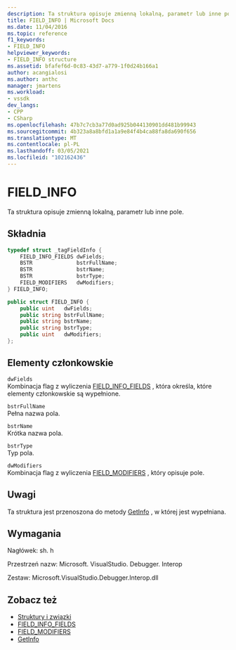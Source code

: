 ```yaml
---
description: Ta struktura opisuje zmienną lokalną, parametr lub inne pole.
title: FIELD_INFO | Microsoft Docs
ms.date: 11/04/2016
ms.topic: reference
f1_keywords:
- FIELD_INFO
helpviewer_keywords:
- FIELD_INFO structure
ms.assetid: bfafef6d-0c83-43d7-a779-1f0d24b166a1
author: acangialosi
ms.author: anthc
manager: jmartens
ms.workload:
- vssdk
dev_langs:
- CPP
- CSharp
ms.openlocfilehash: 47b7c7cb3a77d0ad925b044130901dd481b99943
ms.sourcegitcommit: 4b323a8a8bfd1a1a9e84f4b4ca88fa8da690f656
ms.translationtype: MT
ms.contentlocale: pl-PL
ms.lasthandoff: 03/05/2021
ms.locfileid: "102162436"
---
```

# <a name="field_info"></a>FIELD_INFO
Ta struktura opisuje zmienną lokalną, parametr lub inne pole.

## <a name="syntax"></a>Składnia

```cpp
typedef struct _tagFieldInfo {
    FIELD_INFO_FIELDS dwFields;
    BSTR              bstrFullName;
    BSTR              bstrName;
    BSTR              bstrType;
    FIELD_MODIFIERS   dwModifiers;
} FIELD_INFO;
```

```csharp
public struct FIELD_INFO {
    public uint   dwFields;
    public string bstrFullName;
    public string bstrName;
    public string bstrType;
    public uint   dwModifiers;
};
```

## <a name="members"></a>Elementy członkowskie
`dwFields`\
Kombinacja flag z wyliczenia [FIELD_INFO_FIELDS](../../../extensibility/debugger/reference/field-info-fields.md) , która określa, które elementy członkowskie są wypełnione.

`bstrFullName`\
Pełna nazwa pola.

`bstrName`\
Krótka nazwa pola.

`bstrType`\
Typ pola.

`dwModifiers`\
Kombinacja flag z wyliczenia [FIELD_MODIFIERS](../../../extensibility/debugger/reference/field-modifiers.md) , który opisuje pole.

## <a name="remarks"></a>Uwagi
Ta struktura jest przenoszona do metody [GetInfo](../../../extensibility/debugger/reference/idebugfield-getinfo.md) , w której jest wypełniana.

## <a name="requirements"></a>Wymagania
Nagłówek: sh. h

Przestrzeń nazw: Microsoft. VisualStudio. Debugger. Interop

Zestaw: Microsoft.VisualStudio.Debugger.Interop.dll

## <a name="see-also"></a>Zobacz też
- [Struktury i związki](../../../extensibility/debugger/reference/structures-and-unions.md)
- [FIELD_INFO_FIELDS](../../../extensibility/debugger/reference/field-info-fields.md)
- [FIELD_MODIFIERS](../../../extensibility/debugger/reference/field-modifiers.md)
- [GetInfo](../../../extensibility/debugger/reference/idebugfield-getinfo.md)
